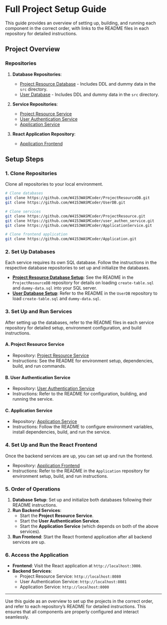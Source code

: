# Full Project Setup Guide

This guide provides an overview of setting up, building, and running each component in the correct order, with links to the README files in each repository for detailed instructions.

## Project Overview

### Repositories

1. **Database Repositories**:
   - [Project Resource Database](https://github.com/W4153WASMCoder/ProjectResourceDB) - Includes DDL and dummy data in the `src` directory.
   - [User Database](https://github.com/W4153WASMCoder/UserDB) - Includes DDL and dummy data in the `src` directory.

2. **Service Repositories**:
   - [Project Resource Service](https://github.com/W4153WASMCoder/ProjectResource.git)
   - [User Authentication Service](https://github.com/W4153WASMCoder/user_authen_service.git)
   - [Application Service](https://github.com/W4153WASMCoder/ApplicationService.git)

3. **React Application Repository**:
   - [Application Frontend](https://github.com/W4153WASMCoder/Application)

## Setup Steps

### 1. Clone Repositories

Clone all repositories to your local environment.

```bash
# Clone databases
git clone https://github.com/W4153WASMCoder/ProjectResourceDB.git
git clone https://github.com/W4153WASMCoder/UserDB.git

# Clone services
git clone https://github.com/W4153WASMCoder/ProjectResource.git
git clone https://github.com/W4153WASMCoder/user_authen_service.git
git clone https://github.com/W4153WASMCoder/ApplicationService.git

# Clone frontend application
git clone https://github.com/W4153WASMCoder/Application.git
```

### 2. Set Up Databases

Each service requires its own SQL database. Follow the instructions in the respective database repositories to set up and initialize the databases.

- **[Project Resource Database Setup](https://github.com/W4153WASMCoder/ProjectResourceDB)**: See the README in the `ProjectResourceDB` repository for details on loading `create-table.sql` and `dummy-data.sql` into your SQL server.
- **[User Database Setup](https://github.com/W4153WASMCoder/UserDB)**: Refer to the README in the `UserDB` repository to load `create-table.sql` and `dummy-data.sql`.

### 3. Set Up and Run Services

After setting up the databases, refer to the README files in each service repository for detailed setup, environment configuration, and build instructions.

#### A. Project Resource Service

- Repository: [Project Resource Service](https://github.com/W4153WASMCoder/ProjectResource.git)
- Instructions: See the README for environment setup, dependencies, build, and run commands.

#### B. User Authentication Service

- Repository: [User Authentication Service](https://github.com/W4153WASMCoder/user_authen_service.git)
- Instructions: Refer to the README for configuration, building, and running the service.

#### C. Application Service

- Repository: [Application Service](https://github.com/W4153WASMCoder/ApplicationService.git)
- Instructions: Follow the README to configure environment variables, install dependencies, build, and run the service.

### 4. Set Up and Run the React Frontend

Once the backend services are up, you can set up and run the frontend.

- Repository: [Application Frontend](https://github.com/W4153WASMCoder/Application)
- Instructions: Refer to the README in the `Application` repository for environment setup, build, and run instructions.

### 5. Order of Operations

1. **Database Setup**: Set up and initialize both databases following their README instructions.
2. **Run Backend Services**:
   - Start the **Project Resource Service**.
   - Start the **User Authentication Service**.
   - Start the **Application Service** (which depends on both of the above services).
3. **Run Frontend**: Start the React frontend application after all backend services are up.

### 6. Access the Application

- **Frontend**: Visit the React application at `http://localhost:3000`.
- **Backend Services**:
  - Project Resource Service: `http://localhost:8080`
  - User Authentication Service: `http://localhost:8081`
  - Application Service: `http://localhost:8000`

---

Use this guide as an overview to set up the projects in the correct order, and refer to each repository’s README for detailed instructions. This ensures that all components are properly configured and interact seamlessly.
